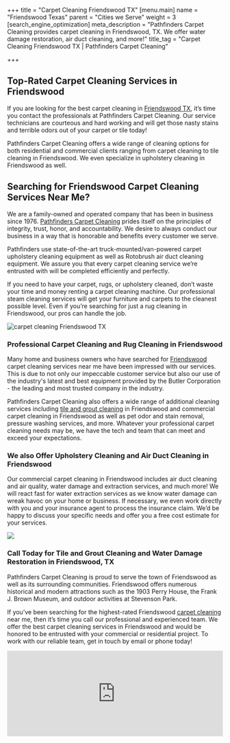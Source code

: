 +++
title = "Carpet Cleaning Friendswood TX"
[menu.main]
name = "Friendswood Texas"
parent = "Cities we Serve"
weight = 3
[search_engine_optimization]
meta_description = "Pathfinders Carpet Cleaning provides carpet cleaning in Friendswood, TX. We offer water damage restoration, air duct cleaning, and more!"
title_tag = "Carpet Cleaning Friendswood TX | Pathfinders Carpet Cleaning"

+++
## Top-Rated Carpet Cleaning Services in Friendswood

If you are looking for the best carpet cleaning in [Friendswood TX](https://www.bestplaces.net/city/texas/friendswood), it’s time you contact the professionals at Pathfinders Carpet Cleaning. Our service technicians are courteous and hard working and will get those nasty stains and terrible odors out of your carpet or tile today!

Pathfinders Carpet Cleaning offers a wide range of cleaning options for both residential and commercial clients ranging from carpet cleaning to tile cleaning in Friendswood. We even specialize in upholstery cleaning in Friendswood as well.

## Searching for Friendswood Carpet Cleaning Services Near Me?

We are a family-owned and operated company that has been in business since 1976. [Pathfinders Carpet Cleaning](pathfinderscarpetcleaning.com/) prides itself on the principles of integrity, trust, honor, and accountability. We desire to always conduct our business in a way that is honorable and benefits every customer we serve.

Pathfinders use state-of-the-art truck-mounted/van-powered carpet upholstery cleaning equipment as well as Rotobrush air duct cleaning equipment. We assure you that every carpet cleaning service we’re entrusted with will be completed efficiently and perfectly.

If you need to have your carpet, rugs, or upholstery cleaned, don’t waste your time and money renting a carpet cleaning machine. Our professional steam cleaning services will get your furniture and carpets to the cleanest possible level. Even if you’re searching for just a rug cleaning in Friendswood, our pros can handle the job.

![carpet cleaning Friendswood TX](/uploads/carpet-cleaning-friendswood-tx.jpeg "carpet cleaning Friendswood TX")

### Professional Carpet Cleaning and Rug Cleaning in Friendswood

Many home and business owners who have searched for [Friendswood](https://www.bestplaces.net/city/texas/friendswood) carpet cleaning services near me have been impressed with our services. This is due to not only our impeccable customer service but also our use of the industry's latest and best equipment provided by the Butler Corporation - the leading and most trusted company in the industry.

Pathfinders Carpet Cleaning also offers a wide range of additional cleaning services including [tile and grout cleaning](https://www.pathfinderscarpetcleaning.com/services/tile-grout-cleaning/) in Friendswood and commercial carpet cleaning in Friendswood as well as pet odor and stain removal, pressure washing services, and more. Whatever your professional carpet cleaning needs may be, we have the tech and team that can meet and exceed your expectations.

### We also Offer Upholstery Cleaning and Air Duct Cleaning in Friendswood

Our commercial carpet cleaning in Friendswood includes air duct cleaning and air quality, water damage and extraction services, and much more! We will react fast for water extraction services as we know water damage can wreak havoc on your home or business. If necessary, we even work directly with you and your insurance agent to process the insurance claim. We’d be happy to discuss your specific needs and offer you a free cost estimate for your services.

![](/uploads/tile-cleaning-friendswood.jpeg)

### Call Today for Tile and Grout Cleaning and Water Damage Restoration in Friendswood, TX

Pathfinders Carpet Cleaning is proud to serve the town of Friendswood as well as its surrounding communities. Friendswood offers numerous historical and modern attractions such as the 1903 Perry House, the Frank J. Brown Museum, and outdoor activities at Stevenson Park. 

If you’ve been searching for the highest-rated Friendswood [carpet cleaning](https://www.pathfinderscarpetcleaning.com/services/carpet-upholstery/) near me, then it’s time you call our professional and experienced team. We offer the best carpet cleaning services in Friendswood and would be honored to be entrusted with your commercial or residential project. To work with our reliable team, get in touch by email or phone today!

<iframe src="https://www.google.com/maps/embed?pb=!1m18!1m12!1m3!1d111106.66655298551!2d-95.26004119385401!3d29.513930197075382!2m3!1f0!2f0!3f0!3m2!1i1024!2i768!4f13.1!3m3!1m2!1s0x86408ff668e6975f%3A0x95ffb1cfe5ee6acc!2sFriendswood%2C%20TX!5e0!3m2!1sen!2sus!4v1634134242188!5m2!1sen!2sus" width="100%" height="200" style="border:0;" allowfullscreen="" loading="lazy"></iframe>